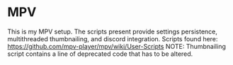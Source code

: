 # MPV
This is my MPV setup. The scripts present provide settings persistence, multithreaded thumbnailing, and discord integration.
Scripts found here: https://github.com/mpv-player/mpv/wiki/User-Scripts
NOTE: Thumbnailing script contains a line of deprecated code that has to be altered. 
